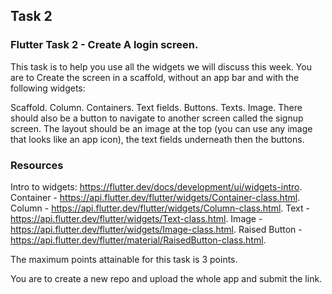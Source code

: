 ## Task 2

### Flutter Task 2 - Create A login screen.

This task is to help you use all the widgets we will discuss this week. You are to Create the screen in a scaffold, without an app bar and with the following widgets:
 
Scaffold.
Column.
Containers.
Text fields.
Buttons.
Texts.
Image.
There should also be a button to navigate to another screen called the signup screen. The layout should be an image at the top (you can use any image that looks like an app icon), the text fields underneath then the buttons.

### Resources
Intro to widgets: https://flutter.dev/docs/development/ui/widgets-intro.
Container - https://api.flutter.dev/flutter/widgets/Container-class.html.
Column - https://api.flutter.dev/flutter/widgets/Column-class.html.
Text - https://api.flutter.dev/flutter/widgets/Text-class.html.
Image - https://api.flutter.dev/flutter/widgets/Image-class.html.
Raised Button - https://api.flutter.dev/flutter/material/RaisedButton-class.html.

 
The maximum points attainable for this task is 3 points. 

 

You are to create a new repo and upload the whole app and submit the link.

